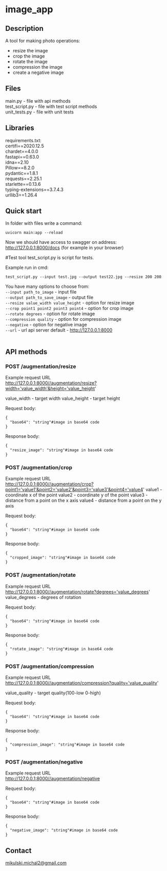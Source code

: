 # image_app
## Description
A tool for making photo operations:
- resize the image
- crop the image
- rotate the image
- compression the image
- create a negative image

## Files

main.py - file with api methods<br />
test_script.py - file with test script methods<br />
unit_tests.py - file with unit tests<br />


## Libraries

requirements.txt:<br />
certifi==2020.12.5<br />
chardet==4.0.0<br />
fastapi==0.63.0<br />
idna==2.10<br />
Pillow==8.2.0<br />
pydantic==1.8.1<br />
requests==2.25.1<br />
starlette==0.13.6<br />
typing-extensions==3.7.4.3<br />
urllib3==1.26.4<br />

## Quick start
In folder with files write a command:
```
uvicorn main:app --reload
```
Now we should have access to swagger on address:
http://127.0.0.1:8000/docs
(for example in your browser)

#Test tool
test_script.py is script for tests.

Example run in cmd:
```
test_script.py --input test.jpg --output test22.jpg --resize 200 200
```

You have many options to choose from:<br />
```--input path_to_image``` - input file<br />
```--output path_to_save_image``` - output file<br />
```--resize value_width value_height``` - option for resize image<br />
```--crop point1 point2 point3 point4``` - option for crop image<br />
```--rotate degrees``` - option for rotate image<br />
```--compression quality``` - option for compression image<br />
```--negative``` - option for negative image<br />
```--url``` - url api server default - http://127.0.0.1:8000<br /><br />

## API methods
### POST /augmentation/resize<br />
Example request URL<br />
http://127.0.0.1:8000//augmentation/resize?width='value_width'&height='value_height'

value_width - target width
value_height - target height

Request body:<br />
```
{
  "base64": "string"#image in base64 code
}
```
Response body:<br />
```
{
  "resize_image": "string"#image in base64 code
}
```
### POST /augmentation/crop<br />
Example request URL<br />
http://127.0.0.1:8000//augmentation/crop?point1='value1'&point2='value2'&point3='value3'&point4='value4'
value1 - coordinate x of the point
value2 - coordinate y of the point
value3 - distance from a point on the x axis
value4 - distance from a point on the y axis

Request body:<br />
```
{
  "base64": "string"#image in base64 code
}
```
Response body:<br />
```
{
  "cropped_image": "string"#image in base64 code
}
```
### POST /augmentation/rotate<br />
Example request URL<br />
http://127.0.0.1:8000//augmentation/rotate?degrees='value_degrees'
value_degrees - degrees of rotation

Request body:<br />
```
{
  "base64": "string"#image in base64 code
}
```
Response body:<br />
```
{
  "rotate_image": "string"#image in base64 code
}
```
### POST /augmentation/compression<br />
Example request URL<br />
http://127.0.0.1:8000//augmentation/compression?quality='value_quality'

value_quality - target quality(100-low 0-high)

Request body:<br />
```
{
  "base64": "string"#image in base64 code
}
```
Response body:<br />
```
{
  "compression_image": "string"#image in base64 code
}
```
### POST /augmentation/negative<br />
Example request URL<br />
http://127.0.0.1:8000//augmentation/negative

Request body:<br />
```
{
  "base64": "string"#image in base64 code
}
```
Response body:<br />
```
{
  "negative_image": "string"#image in base64 code
}
```

## Contact
mikulski.michal2@gmail.com
